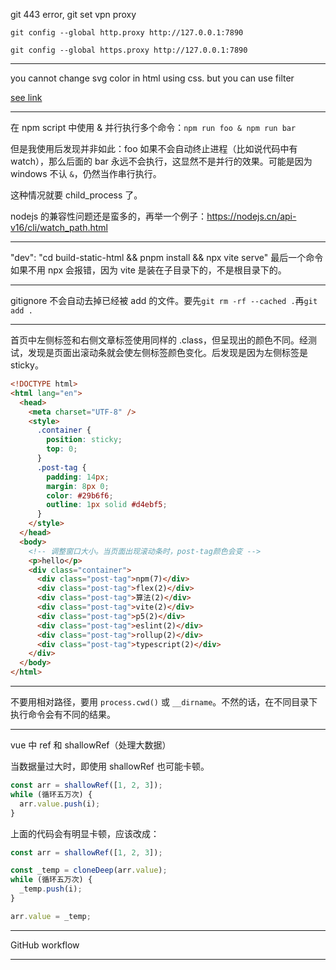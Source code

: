 git 443 error, git set vpn proxy

`git config --global http.proxy http://127.0.0.1:7890`

`git config --global https.proxy http://127.0.0.1:7890`

---

you cannot change svg color in html using css. but you can use filter

[see link](https://stackoverflow.com/questions/22252472/how-can-i-change-the-color-of-an-svg-element)

---

在 npm script 中使用 & 并行执行多个命令：`npm run foo & npm run bar`

但是我使用后发现并非如此：foo 如果不会自动终止进程（比如说代码中有 watch），那么后面的 bar 永远不会执行，这显然不是并行的效果。可能是因为 windows 不认 `&`，仍然当作串行执行。

这种情况就要 child_process 了。

nodejs 的兼容性问题还是蛮多的，再举一个例子：https://nodejs.cn/api-v16/cli/watch_path.html

---

"dev": "cd build-static-html && pnpm install && npx vite serve" 最后一个命令如果不用 npx 会报错，因为 vite 是装在子目录下的，不是根目录下的。

---

gitignore 不会自动去掉已经被 add 的文件。要先`git rm -rf --cached .`再`git add .`

---

首页中左侧标签和右侧文章标签使用同样的 .class，但呈现出的颜色不同。经测试，发现是页面出滚动条就会使左侧标签颜色变化。后发现是因为左侧标签是 sticky。

```html
<!DOCTYPE html>
<html lang="en">
  <head>
    <meta charset="UTF-8" />
    <style>
      .container {
        position: sticky;
        top: 0;
      }
      .post-tag {
        padding: 14px;
        margin: 8px 0;
        color: #29b6f6;
        outline: 1px solid #d4ebf5;
      }
    </style>
  </head>
  <body>
    <!-- 调整窗口大小。当页面出现滚动条时，post-tag颜色会变 -->
    <p>hello</p>
    <div class="container">
      <div class="post-tag">npm(7)</div>
      <div class="post-tag">flex(2)</div>
      <div class="post-tag">算法(2)</div>
      <div class="post-tag">vite(2)</div>
      <div class="post-tag">p5(2)</div>
      <div class="post-tag">eslint(2)</div>
      <div class="post-tag">rollup(2)</div>
      <div class="post-tag">typescript(2)</div>
    </div>
  </body>
</html>
```

---

不要用相对路径，要用 `process.cwd()` 或 `__dirname`。不然的话，在不同目录下执行命令会有不同的结果。

---

vue 中 ref 和 shallowRef（处理大数据）

当数据量过大时，即使用 shallowRef 也可能卡顿。

```js
const arr = shallowRef([1, 2, 3]);
while (循环五万次) {
  arr.value.push(i);
}
```

上面的代码会有明显卡顿，应该改成：

```js
const arr = shallowRef([1, 2, 3]);

const _temp = cloneDeep(arr.value);
while (循环五万次) {
  _temp.push(i);
}

arr.value = _temp;
```

---

GitHub workflow

---
